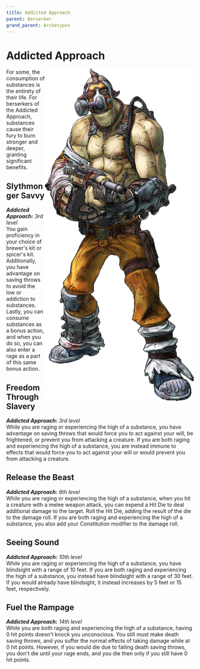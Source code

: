 ```yaml
---
title: Addicted Approach
parent: Berserker
grand_parent: Archetypes
---
```


# Addicted Approach

<img src='../../../../zzImages/Classes/berserker_addicted.png' style='float:right; width:400px;'>

For some, the consumption of substances is the entirety of their life. For berserkers of the Addicted Approach, substances cause their fury to burn stronger and deeper, granting significant benefits.

## Slythmonger Savvy
_**Addicted Approach:** 3rd level_<br>
You gain proficiency in your choice of brewer's kit or spicer's kit. Additionally, you have advantage on saving throws to avoid the low or addiction to substances. Lastly, you can consume substances as a bonus action, and when you do so, you can also enter a rage as a part of this same bonus action.

## Freedom Through Slavery
_**Addicted Approach:** 3rd level_<br>
While you are raging or experiencing the high of a substance, you have advantage on saving throws that would force you to act against your will, be frightened, or prevent you from attacking a creature. If you are both raging and experiencing the high of a substance, you are instead immune to effects that would force you to act against your will or would prevent you<br> from attacking a creature.

## Release the Beast
_**Addicted Approach:** 6th level_<br>
While you are raging or experiencing the high of a substance, when you hit a creature with a melee weapon attack, you can expend a Hit Die to deal additional damage to the target. Roll the Hit Die, adding the result of the die to the damage roll. If you are both raging and experiencing the high of a substance, you also add your Constitution modifier to the damage roll.

## Seeing Sound
_**Addicted Approach:** 10th level_<br>
While you are raging or experiencing the high of a substance, you have blindsight with a range of 10 feet. If you are both raging and experiencing the high of a substance, you instead have blindsight with a range of 30 feet. If you would already have blindsight, it instead increases by 5 feet or 15 feet, respectively.

## Fuel the Rampage
_**Addicted Approach:** 14th level_<br>
While you are both raging and experiencing the high of a substance, having 0 hit points doesn't knock you unconscious. You still must make death saving throws, and you suffer the normal effects of taking damage while at 0 hit points. However, if you would die due to failing death saving throws, you don't die until your rage ends, and you die then only if you still have 0 hit points.
